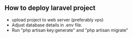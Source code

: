 ## How to deploy laravel project

- upload project to web server (preferably vps)
- Adjust database details in .env file.
- Run "php artisan key:generate" and "php artisan migrate"
